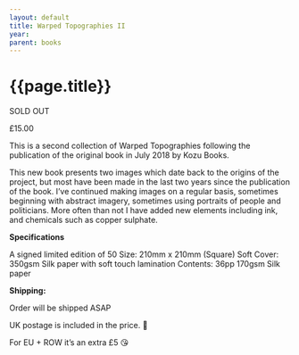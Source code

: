 ```yaml
---
layout: default
title: Warped Topographies II
year: 
parent: books
---
```


# {{page.title}}

SOLD OUT

£15.00

This is a second collection of Warped Topographies following the publication of the original book in July 2018 by Kozu Books.

This new book presents two images which date back to the origins of the project, but most have been made in the last two years since the publication of the book. I’ve continued making images on a regular basis, sometimes beginning with abstract imagery, sometimes using portraits of people and politicians. More often than not I have added new elements including ink, and chemicals such as copper sulphate.

**Specifications**

A signed limited edition of 50 
Size: 210mm x 210mm (Square)
Soft Cover: 350gsm Silk paper with soft touch lamination
Contents: 36pp 170gsm Silk paper

**Shipping:**

Order will be shipped ASAP

UK postage is included in the price. 🙌 

For EU + ROW it’s an extra £5 😘